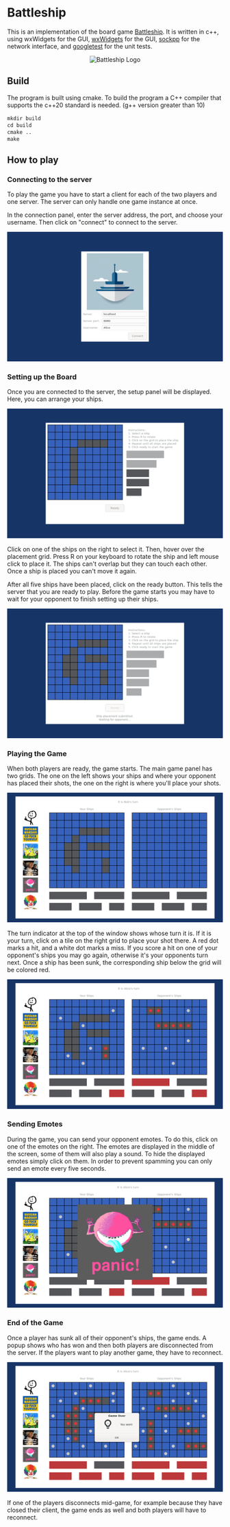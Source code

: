 # Battleship

This is an implementation of the board game [Battleship](https://en.wikipedia.org/wiki/Battleship_(game)). It is written in c++, using wxWidgets for the GUI, [wxWidgets](https://www.wxwidgets.org/) for the GUI, [sockpp](https://github.com/fpagliughi/sockpp) for the network interface, and [googletest](https://github.com/google/googletest) for the unit tests. 

<p align="center">
  <img src="https://gitlab.ethz.ch/ship-happens/battleship/-/raw/main/assets/battleship_logo.png?raw=true" alt="Battleship Logo"/>
</p>

## Build

The program is built using cmake.
To build the program a C++ compiler that supports the c++20 standard is needed. (g++ version greater than 10)

```
mkdir build
cd build
cmake ..
make
```

## How to play
### Connecting to the server

To play the game you have to start a client for each of the two players and one server. The server can only handle one game instance at once. 

In the connection panel, enter the server address, the port, and choose your username. Then click on "connect" to connect to the server. 

![connection_panel](./assets/screenshots/connection_panel.png?raw=true)

### Setting up the Board

Once you are connected to the server, the setup panel will be displayed. Here, you can arrange your ships. 

![setup_panel1](./assets/screenshots/setup_panel1.png?raw=true)

Click on one of the ships on the right to select it. Then, hover over the placement grid. Press R on your keyboard to rotate the ship and left mouse click to place it. The ships can't overlap but they can touch each other. Once a ship is placed you can't move it again. 

After all five ships have been placed, click on the ready button. This tells the server that you are ready to play. Before the game starts you may have to wait for your opponent to finish setting up their ships. 

![setup_panel2](./assets/screenshots/setup_panel2.png?raw=true)

### Playing the Game

When both players are ready, the game starts. The main game panel has two grids. The one on the left shows your ships and where your opponent has placed their shots, the one on the right is where you'll place your shots. 

![maingame_panel1](./assets/screenshots/maingame_panel1.png?raw=true)

The turn indicator at the top of the window shows whose turn it is. If it is your turn, click on a tile on the right grid to place your shot there. A red dot marks a hit, and a white dot marks a miss. If you score a hit on one of your opponent's ships you may go again, otherwise it's your opponents turn next. Once a ship has been sunk, the corresponding ship below the grid will be colored red. 

![maingame_panel2](./assets/screenshots/maingame_panel2.png?raw=true)

### Sending Emotes

During the game, you can send your opponent emotes. To do this, click on one of the emotes on the right. The emotes are displayed in the middle of the screen, some of them will also play a sound. To hide the displayed emotes simply click on them. In order to prevent spamming you can only send an emote every five seconds. 

![emote](./assets/screenshots/emote.png?raw=true)

### End of the Game

Once a player has sunk all of their opponent's ships, the game ends. A popup shows who has won and then both players are disconnected from the server. If the players want to play another game, they have to reconnect. 

![maingame_panel3](./assets/screenshots/maingame_panel3.png?raw=true)

If one of the players disconnects mid-game, for example because they have closed their client, the game ends as well and both players will have to reconnect. 